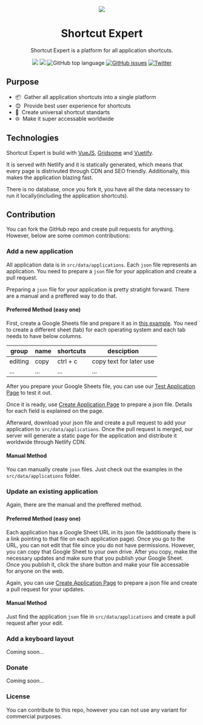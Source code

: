 <p align="center"><img src="img/social_banner.jpg"></p>
<h1 align="center">Shortcut Expert</h1>
<p align="center">Shortcut Expert is a platform for all application shortcuts.</p>
<p align="center">
  <img src="https://img.shields.io/github/languages/code-size/giray123/shortcutexpert?style=for-the-badge" />
  <img src="https://img.shields.io/github/languages/count/giray123/shortcutexpert?style=for-the-badge" />
  <img alt="GitHub top language" src="https://img.shields.io/github/languages/top/giray123/shortcutexpert?style=for-the-badge">
  <a href="https://github.com/giray123/shortcutexpert/issues"><img alt="GitHub issues" src="https://img.shields.io/github/issues/giray123/shortcutexpert?style=for-the-badge"></a>
<a href="https://twitter.com/intent/tweet?text=Wow:&url=https%3A%2F%2Fgithub.com%2Fgiray123%2Fshortcutexpert" target="_blank"><img alt="Twitter" src="https://img.shields.io/twitter/url?logo=twitter&style=for-the-badge&url=https%3A%2F%2Fgithub.com%2Fgiray123%2Fshortcutexpert"></a>
</p>

## Purpose

- :package:&nbsp; Gather all application shortcuts into a single platform
- :blush:&nbsp; Provide best user experience for shortcuts
- :necktie:&nbsp; Create universal shortcut standarts
- :globe_with_meridians:&nbsp; Make it super accessable worldwide

## Technologies

Shortcut Expert is build with <a href="https://vuejs.org/" target="_blank">VueJS</a>, <a href="https://gridsome.org/" target="_blank">Gridsome</a> and <a href="https://vuetifyjs.com/en/" target="_blank">Vuetify</a>.

It is served with Netlify and it is statically generated, which means that every page is distrivuted through CDN and SEO friendly. Additionally, this makes the application blazing fast.

There is no database, once you fork it, you have all the data necessary to run it locally(including the application shortcuts).

## Contribution

You can fork the GitHub repo and create pull requests for anything. However, below are some common contributions:

### Add a new application

All application data is in `src/data/applications`. Each `json` file represents an application. You need to prepare a `json` file for your application and create a pull request.

Preparing a `json` file for your application is pretty stratight forward. There are a manual and a preffered way to do that.

#### Preferred Method (easy one)

First, create a Google Sheets file and prepare it as in <a href="https://docs.google.com/spreadsheets/u/2/d/1xGfSrETQto0kA-FGxeooDb08nuwHcO_THZ8H0DcyCQE/edit#gid=1240391001" target="_blank">this example</a>. You need to create a different sheet (tab) for each operating system and each tab needs to have below columns.

| group   | name | shortcuts | desciption              |
| ------- | ---- | --------- | ----------------------- |
| editing | copy | ctrl + c  | copy text for later use |
| ...     | ...  | ...       | ...                     |

After you prepare your Google Sheets file, you can use our <a href="https://shortcutexpert.com/test-application" target="_blank">Test Application Page</a> to test it out.

Once it is ready, use <a href="https://shortcutexpert.com/create-application" target="_blank">Create Application Page</a> to prepare a json file. Details for each field is explained on the page.

Afterward, download your json file and create a pull request to add your application to `src/data/applications`. Once the pull request is merged, our server will generate a static page for the application and distribute it worldwide through Netlify CDN.

#### Manual Method

You can manually create `json` files. Just check out the examples in the `src/data/applications` folder.

### Update an existing application

Again, there are the manual and the preffered method.

#### Preferred Method (easy one)

Each application has a Google Sheet URL in its json file (additionally there is a link pointing to that file on each application page). Once you go to the URL, you can not edit that file since you do not have permissions. However, you can copy that Google Sheet to your own drive. After you copy, make the necessary updates and make sure that you publish your Google Sheet. Once you publish it, click the share button and make your file accessable for anyone on the web.

Again, you can use <a href="https://shortcutexpert.com/create-application" target="_blank">Create Application Page</a> to prepare a json file and create a pull request for your updates.

#### Manual Method

Just find the application `json` file in `src/data/applications` and create a pull request after your edit.

### Add a keyboard layout

Coming soon...

### Donate

Coming soon...

### License

You can contribute to this repo, however you can not use any variant for commercial purposes.
